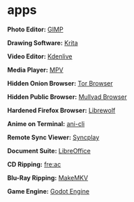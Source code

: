 # apps

**Photo Editor:** [GIMP](https://archlinux.org/packages/extra/x86_64/gimp/)

**Drawing Software:** [Krita](https://krita.org/en/download/)

**Video Editor:** [Kdenlive](https://archlinux.org/packages/extra/x86_64/kdenlive/)

**Media Player:** [MPV](https://archlinux.org/packages/extra/x86_64/mpv/)

**Hidden Onion Browser:** [Tor Browser](https://archlinux.org/packages/extra/any/torbrowser-launcher/)

**Hidden Public Browser:** [Mullvad Browser](https://mullvad.net/en/download/browser/linux)

**Hardened Firefox Browser:** [Librewolf](https://librewolf.net/installation/arch/)

**Anime on Terminal:** [ani-cli](https://github.com/pystardust/ani-cli?tab=readme-ov-file#native-packages)

**Remote Sync Viewer:** [Syncplay](https://archlinux.org/packages/extra/any/syncplay/)

**Document Suite:** [LibreOffice](https://archlinux.org/packages/extra-testing/x86_64/libreoffice-fresh/)

**CD Ripping:** [fre:ac](https://aur.archlinux.org/packages/freac)

**Blu-Ray Ripping:** [MakeMKV](https://aur.archlinux.org/packages/makemkv)

**Game Engine:** [Godot Engine](https://archlinux.org/packages/extra/x86_64/godot/)
